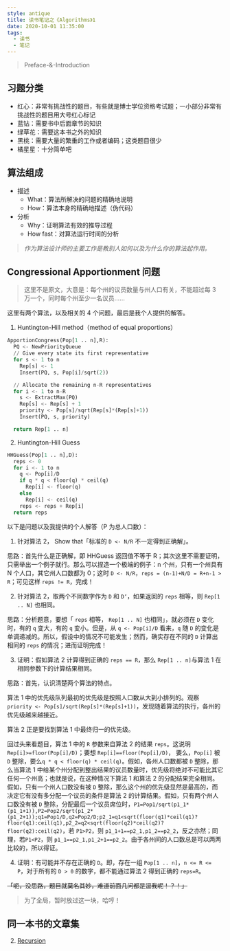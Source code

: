 ```yaml
---
style: antique
title: 读书笔记之《Algorithms》1
date: 2020-10-01 11:35:00
tags:
  - 读书
  - 笔记
---
```


> Preface-&-Introduction

## 习题分类

- 红心：非常有挑战性的题目，有些就是博士学位资格考试题；一小部分非常有挑战性的题目用大号红心标记
- 蓝钻：需要书中后面章节的知识
- 绿草花：需要这本书之外的知识
- 黑桃：需要大量的繁重的工作或者编码；这类题目很少
- 橘星星：十分简单吧

## 算法组成

- 描述
  - What：算法所解决的问题的精确地说明
  - How：算法本身的精确地描述（伪代码）
- 分析
  - Why：证明算法有效的推导过程
  - How fast：对算法运行时间的分析

> _作为算法设计师的主要工作是教别人如何以及为什么你的算法起作用。_

## Congressional Apportionment 问题

> 这里不是原文，大意是：每个州的议员数量与州人口有关，不能超过每 3 万一个，同时每个州至少一名议员……

这里有两个算法，以及相关的 4 个问题，最后是我个人提供的解答。

1. Huntington-Hill method（method of equal proportions）

```python
ApportionCongress(Pop[1 .. n],R):
  PQ <- NewPriorityQueue
  // Give every state its first representative
  for s <- 1 to n
    Rep[s] <- 1
    Insert(PQ, s, Pop[i]/sqrt(2))

  // Allocate the remaining n-R representatives
  for i <- 1 to n-R
    s <- ExtractMax(PQ)
    Rep[s] <- Rep[s] + 1
    priority <- Pop[s]/sqrt(Rep[s]*(Rep[s]+1))
    Insert(PQ, s, priority)

  return Rep[1 .. n]
```

2. Huntington-Hill Guess

```python
HHGuess(Pop[1 .. n],D):
  reps <- 0
  for i <- 1 to n
    q <- Pop[i]/D
    if q * q < floor(q) * ceil(q)
      Rep[i] <- floor(q)
    else
      Rep[i] <- ceil(q)
    reps <- reps + Rep[i]
  return reps
```

以下是问题以及我提供的个人解答（P 为总人口数）：

1. 针对算法 2， Show that「标准的 `D <- N/R` 不一定得到正确解」。

思路：首先什么是正确解，即 HHGuess 返回值不等于 R；其次这里不需要证明，只需举出一个例子就行。那么可以捏造一个极端的例子：n 个州，只有一个州具有 N 个人口，其它州人口数都为 0；这时 `D <- N/R`，`reps = (n-1)+N/D = R+n-1 > R`；可见这样 `reps != R`，完成！

2. 针对算法 2，取两个不同数字作为 `D` 和 `D‘`，如果返回的 `reps` 相等，则 `Rep[1 .. N]` 也相同。

思路：分析题意，要想「 `reps` 相等， `Rep[1 .. N]` 也相同」，就必须在 `D` 变化时，有的 `q` 变大，有的 `q` 变小。但是，从 `q <- Pop[i]/D` 看来，`q` 随 `D` 的变化是单调递减的。所以，假设中的情况不可能发生；然而，确实存在不同的 `D` 计算出相同的 `reps` 的情况；进而证明完成！

3. 证明：假如算法 2 计算得到正确的 `reps == R`，那么 `Rep[1 .. n]`与算法 1 在相同参数下的计算结果相同。

思路：首先，认识清楚两个算法的特点。

算法 1 中的优先级队列最初的优先级是按照人口数从大到小排列的。观察 `priority <- Pop[s]/sqrt(Rep[s]*(Rep[s]+1))`，发现随着算法的执行，各州的优先级越来越接近。

算法 2 正是要找到算法 1 中最终归一的优先级。

回过头来看题目，算法 1 中的 `R` 参数来自算法 2 的结果 `reps`。这说明 `Rep[i]>=floor(Pop[i]/D)`；要想 `Rep[i]==floor(Pop[i]/D)`， 要么，`Pop[i]` 被 `D` 整除，要么`q * q < floor(q) * ceil(q)`。假如，各州人口数都被 `D` 整除，那么当算法 1 中给某个州分配到整出结果的议员数量时，优先级将绝对不可能比其它任何一个州高；也就是说，在这种情况下算法 1 和算法 2 的分配结果完全相同。假如，只有一个州人口数没有被 `D` 整除，那么这个州的优先级显然是最高的，而决定它有没有多分配一个议员的条件是算法 2 的计算结果。假如，只有两个州人口数没有被 `D` 整除，分配最后一个议员席位时，`P1=Pop1/sqrt(p1_1*(p1_1+1)),P2=Pop2/sqrt(p1_2*(p1_2+1));q1=Pop1/D,q2=Pop2/D;p2_1=q1<sqrt(floor(q1)*ceil(q1)?floor(q1):ceil(q1),p2_2=q2<sqrt(floor(q2)*ceil(q2)?floor(q2):ceil(q2)`，若 `P1>P2`，则 `p1_1+1==p2_1,p1_2==p2_2`，反之亦然；同理，若`P1<P2`，则 `p1_1==p2_1,p1_2+1==p2_2`。由于各州间的人口数总是可以两两比较的，所以得证。

4. 证明：有可能并不存在正确的 `D`。即，存在一组 `Pop[1 .. n]`，`n <= R <= P`，对于所有的 `D > 0` 的数字，都不能通过算法 2 得到正确的 `reps=R`。

~~「呃，没思路，题目就莫名其妙，难道前面几问都是逗我呢！？！」~~

> 为了全局，暂时放过这一块，哈哼！

## 同一本书的文章集

2. [Recursion](post:Algorithms-2-Recursion)
